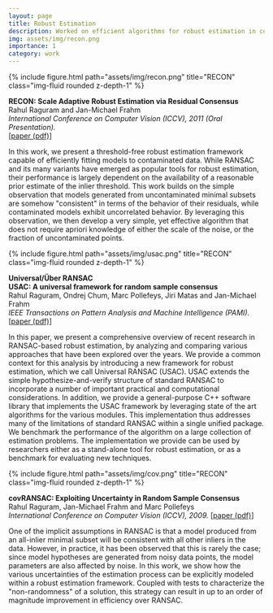 ```yaml
---
layout: page
title: Robust Estimation
description: Worked on efficient algorithms for robust estimation in computer vision
img: assets/img/recon.png
importance: 1
category: work
---
```


<div class="row">
    <div class="col-sm mt-3 mt-md-0">
        {% include figure.html path="assets/img/recon.png" title="RECON" class="img-fluid rounded z-depth-1" %}
    </div>
</div>

<b>RECON: Scale Adaptive Robust Estimation via Residual Consensus</b><br>
Rahul Raguram and Jan-Michael Frahm<br>
<i>International Conference on Computer Vision (ICCV), 2011 (Oral Presentation).</i><br>
[<a href="assets/pdf/0727.pdf">paper (pdf)</a>]

In this work, we present a threshold-free robust estimation framework capable of efficiently fitting models to contaminated data. While RANSAC and its many variants have emerged as popular tools for robust estimation, their performance is largely dependent on the availability of a reasonable prior estimate of the inlier threshold. This work builds on the simple observation that models generated from uncontaminated minimal subsets are somehow "consistent" in terms of the behavior of their residuals, while contaminated models exhibit uncorrelated behavior. By leveraging this observation, we then develop a very simple, yet effective algorithm that does not require apriori knowledge of either the scale of the noise, or the fraction of uncontaminated points.

<div class="row">
    <div class="col-sm mt-3 mt-md-0">
        {% include figure.html path="assets/img/usac.png" title="RECON" class="img-fluid rounded z-depth-1" %}
    </div>
</div>

<b>Universal/Über RANSAC</b><br>
<b>USAC: A universal framework for random sample consensus</b><br>
Rahul Raguram, Ondrej Chum, Marc Pollefeys, Jiri Matas and Jan-Michael Frahm<br>
<i>IEEE Transactions on Pattern Analysis and Machine Intelligence (PAMI).</i>
[<a href="assets/pdf/RaguramPAMI13.pdf">paper (pdf)</a>] 

In this paper, we present a comprehensive overview of recent research in RANSAC-based robust estimation, by analyzing and comparing various approaches that have been explored over the years. We provide a common context for this analysis by introducing a new framework for robust estimation, which we call Universal RANSAC (USAC). USAC extends the simple hypothesize-and-verify structure of standard RANSAC to incorporate a number of important practical and computational considerations. In addition, we provide a general-purpose C++ software library that implements the USAC framework by leveraging state of the art algorithms for the various modules. This implementation thus addresses many of the limitations of standard RANSAC within a single unified package. We benchmark the performance of the algorithm on a large collection of estimation problems. The implementation we provide can be used by researchers either as a stand-alone tool for robust estimation, or as a benchmark for evaluating new techniques.


<div class="row">
    <div class="col-sm mt-3 mt-md-0">
        {% include figure.html path="assets/img/cov.png" title="RECON" class="img-fluid rounded z-depth-1" %}
    </div>
</div>

<b>covRANSAC: Exploiting Uncertainty in Random Sample Consensus</b><br>
Rahul Raguram, Jan-Michael Frahm and Marc Pollefeys<br>
<i>International Conference on Computer Vision (ICCV), 2009.</i>
[<a href="assets/pdf/RaguramICCV09.pdf">paper (pdf)</a>] 

One of the implicit assumptions in RANSAC is that a model produced from an all-inlier minimal subset will be consistent with all other inliers in the data. However, in practice, it has been observed that this is rarely the case; since model hypotheses are generated from noisy data points, the model parameters are also affected by noise. In this work, we show how the various uncertainties of the estimation process can be explicitly modeled within a robust estimation framework. Coupled with tests to characterize the "non-randomness" of a solution, this strategy can result in up to an order of magnitude improvement in efficiency over RANSAC. 
